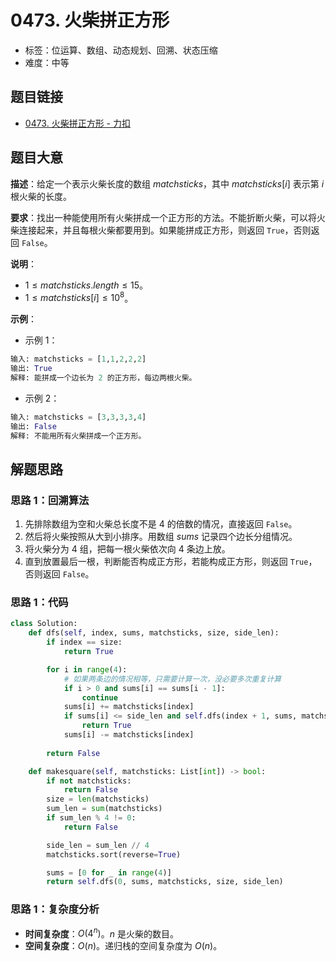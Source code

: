 # 0473. 火柴拼正方形

- 标签：位运算、数组、动态规划、回溯、状态压缩
- 难度：中等

## 题目链接

- [0473. 火柴拼正方形 - 力扣](https://leetcode.cn/problems/matchsticks-to-square/)

## 题目大意

**描述**：给定一个表示火柴长度的数组 $matchsticks$，其中 $matchsticks[i]$ 表示第 $i$ 根火柴的长度。

**要求**：找出一种能使用所有火柴拼成一个正方形的方法。不能折断火柴，可以将火柴连接起来，并且每根火柴都要用到。如果能拼成正方形，则返回 `True`，否则返回 `False`。

**说明**：

- $1 \le matchsticks.length \le 15$。
- $1 \le matchsticks[i] \le 10^8$。

**示例**：

- 示例 1：

```python
输入: matchsticks = [1,1,2,2,2]
输出: True
解释: 能拼成一个边长为 2 的正方形，每边两根火柴。
```

- 示例 2：

```python
输入: matchsticks = [3,3,3,3,4]
输出: False
解释: 不能用所有火柴拼成一个正方形。
```

## 解题思路

### 思路 1：回溯算法

1. 先排除数组为空和火柴总长度不是 $4$ 的倍数的情况，直接返回 `False`。
2. 然后将火柴按照从大到小排序。用数组 $sums$ 记录四个边长分组情况。
3. 将火柴分为 $4$ 组，把每一根火柴依次向 $4$ 条边上放。
4. 直到放置最后一根，判断能否构成正方形，若能构成正方形，则返回 `True`，否则返回 `False`。

### 思路 1：代码

```python
class Solution:
    def dfs(self, index, sums, matchsticks, size, side_len):
        if index == size:
            return True

        for i in range(4):
            # 如果两条边的情况相等，只需要计算一次，没必要多次重复计算
            if i > 0 and sums[i] == sums[i - 1]:
                continue
            sums[i] += matchsticks[index]
            if sums[i] <= side_len and self.dfs(index + 1, sums, matchsticks, size, side_len):
                return True
            sums[i] -= matchsticks[index]
                
        return False

    def makesquare(self, matchsticks: List[int]) -> bool:
        if not matchsticks:
            return False
        size = len(matchsticks)
        sum_len = sum(matchsticks)
        if sum_len % 4 != 0:
            return False

        side_len = sum_len // 4
        matchsticks.sort(reverse=True)

        sums = [0 for _ in range(4)]
        return self.dfs(0, sums, matchsticks, size, side_len)
```

### 思路 1：复杂度分析

- **时间复杂度**：$O(4^n)$。$n$ 是火柴的数目。
- **空间复杂度**：$O(n)$。递归栈的空间复杂度为 $O(n)$。

